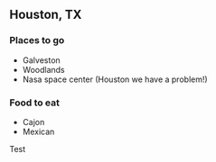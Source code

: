 ## Houston, TX

### Places to go

- Galveston
- Woodlands
- Nasa space center (Houston we have a problem!)

### Food to eat

- Cajon
- Mexican

Test 
